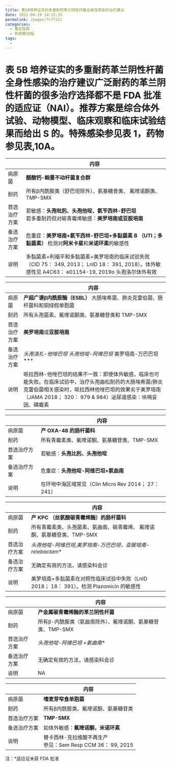 ```yaml
---
title: 表5B培养证实的多重耐药革兰阴性杆菌全身性感染的治疗建议
date: 2022-04-19 14:12:33
permalink: /pages/7cff22/
categories:
  - 重症指南
  - 热病第50版
tags:
  - 
---
```

# 表 5B 培养证实的多重耐药革兰阴性杆菌全身性感染的治疗建议广泛耐药的革兰阴性杆菌的很多治疗选择都不是 FDA 批准的适应证（NAI）。推荐方案是综合体外试验、动物模型、临床观察和临床试验结果而给出 S 的。特殊感染参见表 1，药物参见表,10A。



|              | 内容                                                         |
| ------------ | ------------------------------------------------------------ |
| 病原菌       | **醋酸钙-鲍曼不动杆菌复合群**                               |
| 耐药         | 所有β内酰胺类（舒巴坦除外）、氨基糖昔类、 氟喹诺酮类、TMP-SMX |
| 首选治疗方案 | 若敏感：**头孢吡肟、头孢他啶、氨苄西林-舒巴坦**<br />若多重耐药但对碳青霉烯敏感：**美罗培南或亚胺培南** |
| 备选治疗方案 | 危重症：**美罗培南+氨苄西林-舒巴坦+多黏菌素 B （UTI；多黏菌素）** 检测对**阿米卡星**和**米诺环素**的敏感性 |
| 说明         | 多黏菌素+利福平和多黏菌素+美罗培南的临床试验失败（CID 75： 349, 2013； LnID 18： 391, 2018）。体外敏感性见 A4C63： e01154-19, 2019o 头孢洛尔体外有效 |



|              | 内容                                                         |
| ------------ | ------------------------------------------------------------ |
| 病原菌       | **产超广谱β内酰胺酶（ESBL）** 大肠埃希菌、肺炎克雷伯菌、肠杆菌科和铜绿假单胞菌 |
| 耐药         | 所有头孢菌素、氟喹诺酮类、氨基糖苷类和 TMP-SMX              |
| 首选治疗方案 | **美罗培南**或**亚胺培南**                                   |
| 备选治疗方案 | **头孢洛扎-他唑巴坦*     头孢他啶-阿维巴坦*     美罗培南-万巴巴坦*** |
| 说明         | 哌拉西林-他唑巴坦的结果不一致：即使体外敏感，临床也可能失败。在临床试验中，治疗头孢曲松耐药的大肠埃希菌/肺炎克雷伯菌相关感染时，哌拉西林他唑巴坦的效果劣于美罗培南 （JAMA 2018； 320： 979 & 984）泌尿道感染：呋喃妥因、磷霉素 |



|              | 内容                                                 |
| ------------ | ---------------------------------------------------- |
| 病原菌       | **产 OXA-48 的肠杆菌科**                               |
| 耐药         | 所有青霉素类、氟喹诺酮、氨基糖苷类、TMP-SMX         |
| 首选治疗方案 | 若敏感：**头孢比肟、头孢他啶**                       |
| 备选治疗方案 | 危重症：**头孢他啶-阿维巴坦+氨曲南**                |
| 说明         | 在环地中海区域常见（CIin Micro Rev 2014； 27： 241） |



|              | 内容                                                         |
| ------------ | ------------------------------------------------------------ |
| 病原菌       | **产 KPC （丝氨酸碳青霉烯酶）的肠杆菌科**                   |
| 耐药         | 所有青霉素类、头孢菌素、氨曲南、碳青霉烯、 氟喹诺酮、氨基糖苷类、TMP-SMX |
| 首选治疗方案 | **头孢他啶-阿维巴坦*,美罗培南-万巴巴坦，亚胺培南-relebactam** |
| 备选治疗方案 | 无确定有效的方法，请感染科会诊                               |
| 说明         | 美罗培南+多黏菌素在对照性临床试验中失败（LnID 2018； 18： 391）。检测 Plazomicin 的敏感性 |





|              | 内容                                                         |
| ------------ | ------------------------------------------------------------ |
| 病原菌       | **产金属碳青霉烯酶的革兰阴性杆菌**                          |
| 耐药         | 所有β-内酰胺类（氨曲南除外）、氟喹诺酮、氨基糖苷类、TMP-SMX |
| 首选治疗方案 | **头孢他啶-阿维巴坦* +氨曲南**                               |
| 备选治疗方案 | 无确定有效的方法，请感染科会诊                               |
| 说明         | NA                                                           |





|              | 内容                                                         |
| ------------ | ------------------------------------------------------------ |
| 病原菌       | **嗜麦芽窄食单胞菌**                                         |
| 耐药         | 所有β内酰胺类、氟喹诺酮、氨基糖苷类                         |
| 首选治疗方案 | **TMP-SMX**                                                  |
| 备选治疗方案 | 如体外敏感：**氟喹诺酮，米诺环素**                           |
| 说明         | 替卡西林-克拉维酸不再生产<br/>参见：Sem Resp CCM 36： 99, 2015 |

注：*适应证未获 FDA 批准
